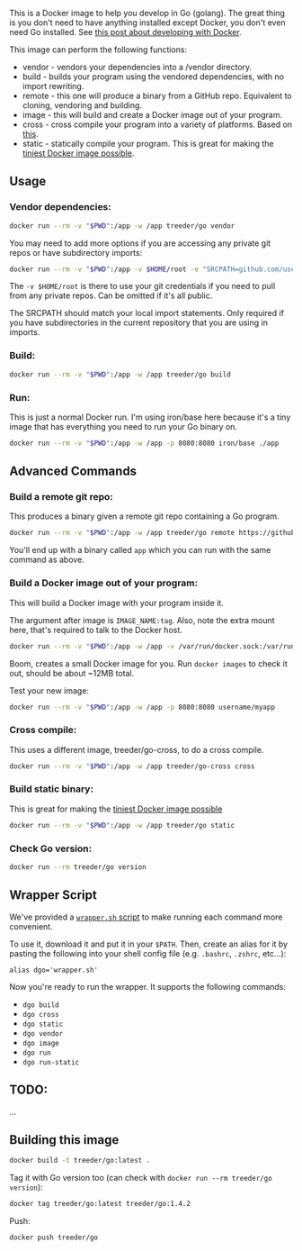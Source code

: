 
This is a Docker image to help you develop in Go (golang). The great thing is you don't need
to have anything installed except Docker, you don't even need Go installed. See [this post about developing with Docker](https://medium.com/iron-io-blog/why-and-how-to-use-docker-for-development-a156c1de3b24).

This image can perform the following functions:

* vendor - vendors your dependencies into a /vendor directory.
* build - builds your program using the vendored dependencies, with no import rewriting.
* remote - this one will produce a binary from a GitHub repo. Equivalent to cloning, vendoring and building.
* image - this will build and create a Docker image out of your program.
* cross - cross compile your program into a variety of platforms. Based on [this](https://medium.com/iron-io-blog/how-to-cross-compile-go-programs-using-docker-beaa102a316d#95d9).
* static - statically compile your program. This is great for making the [tiniest Docker image possible](http://www.iron.io/blog/2015/07/an-easier-way-to-create-tiny-golang-docker-images.html).

## Usage

### Vendor dependencies:

```sh
docker run --rm -v "$PWD":/app -w /app treeder/go vendor
```

You may need to add more options if you are accessing any private git repos or have subdirectory imports:

```sh
docker run --rm -v "$PWD":/app -v $HOME/root -e "SRCPATH=github.com/username/reponame" -w /app treeder/go vendor
```

The `-v $HOME/root` is there to use your git credentials if you need to pull from any private repos. Can be omitted if it's all public.

The SRCPATH should match your local import statements. Only required if you have subdirectories in the current repository
that you are using in imports.

### Build:

```sh
docker run --rm -v "$PWD":/app -w /app treeder/go build
```

### Run:

This is just a normal Docker run. I'm using iron/base here because it's a tiny image that has
everything you need to run your Go binary on.

```sh
docker run --rm -v "$PWD":/app -w /app -p 8080:8080 iron/base ./app
```

## Advanced Commands

### Build a remote git repo:

This produces a binary given a remote git repo containing a Go program.

```sh
docker run --rm -v "$PWD":/app -w /app treeder/go remote https://github.com/treeder/hello-app.go.git
```

You'll end up with a binary called `app` which you can run with the same command as above.

### Build a Docker image out of your program:

This will build a Docker image with your program inside it.

The argument after image is `IMAGE_NAME:tag`. Also, note the extra mount here, that's required to talk to the Docker host.

```sh
docker run --rm -v "$PWD":/app -w /app -v /var/run/docker.sock:/var/run/docker.sock treeder/go image username/myapp:latest
```

Boom, creates a small Docker image for you. Run `docker images` to check it out, should be about ~12MB total.

Test your new image:

```sh
docker run --rm -v "$PWD":/app -w /app -p 8080:8080 username/myapp
```

### Cross compile:

This uses a different image, treeder/go-cross, to do a cross compile.

```sh
docker run --rm -v "$PWD":/app -w /app treeder/go-cross cross
```

### Build static binary:

This is great for making the [tiniest Docker image possible](http://www.iron.io/blog/2015/07/an-easier-way-to-create-tiny-golang-docker-images.html)

```sh
docker run --rm -v "$PWD":/app -w /app treeder/go static
```

### Check Go version:

```sh
docker run --rm treeder/go version
```

## Wrapper Script

We've provided a [`wrapper.sh` script](./wrapper.sh) to make running each command
more convenient.

To use it, download it and put it in your `$PATH`. Then, create an alias for it
by pasting the following into your shell config file (e.g. `.bashrc`, `.zshrc`, etc...):

`alias dgo='wrapper.sh'`

Now you're ready to run the wrapper. It supports the following commands:

* `dgo build`
* `dgo cross`
* `dgo static`
* `dgo vendor`
* `dgo image`
* `dgo run`
* `dgo run-static`


## TODO:

...

## Building this image

```sh
docker build -t treeder/go:latest .
```

Tag it with Go version too (can check with `docker run --rm treeder/go version`):

```sh
docker tag treeder/go:latest treeder/go:1.4.2
```

Push:

```sh
docker push treeder/go
```
